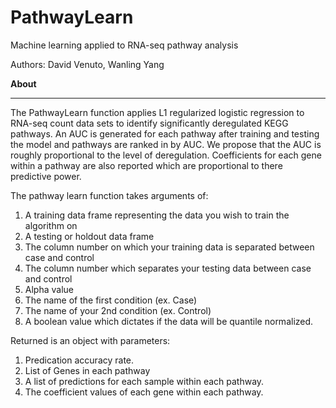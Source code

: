 # PathwayLearn
Machine learning applied to RNA-seq pathway analysis

Authors: David Venuto, Wanling Yang

**About**
__ __
The PathwayLearn function applies L1 regularized logistic regression to RNA-seq count data sets to identify significantly deregulated KEGG pathways.  An AUC is generated for each pathway after training and testing the model and pathways are ranked in by AUC.  We propose that the AUC is roughly proportional to the level of deregulation.  Coefficients for each gene within a pathway are also reported which are proportional to there predictive power.

The pathway learn function takes arguments of:

1.	A training data frame representing the data you wish to train the algorithm on
2.	A testing or holdout data frame
3.	The column number on which your training data is separated between case and control
4.	The column number which separates your testing data between case and control
5.	Alpha value
6.	The name of the first condition (ex. Case)
7.	The name of your 2nd condition (ex. Control)
8.	A boolean value which dictates if the data will be quantile normalized.

Returned is an object with parameters:

1.	Predication accuracy rate.
2.	List of Genes in each pathway
3.	A list of predictions for each sample within each pathway.
4.	The coefficient values of each gene within each pathway.
